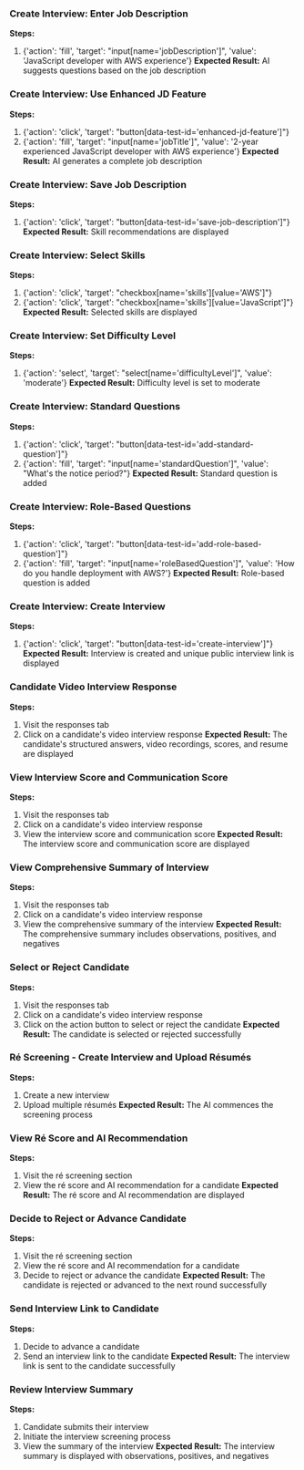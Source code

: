 ### Create Interview: Enter Job Description
**Steps:**
1. {'action': 'fill', 'target': "input[name='jobDescription']", 'value': 'JavaScript developer with AWS experience'}
**Expected Result:** AI suggests questions based on the job description

### Create Interview: Use Enhanced JD Feature
**Steps:**
1. {'action': 'click', 'target': "button[data-test-id='enhanced-jd-feature']"}
2. {'action': 'fill', 'target': "input[name='jobTitle']", 'value': '2-year experienced JavaScript developer with AWS experience'}
**Expected Result:** AI generates a complete job description

### Create Interview: Save Job Description
**Steps:**
1. {'action': 'click', 'target': "button[data-test-id='save-job-description']"}
**Expected Result:** Skill recommendations are displayed

### Create Interview: Select Skills
**Steps:**
1. {'action': 'click', 'target': "checkbox[name='skills'][value='AWS']"}
2. {'action': 'click', 'target': "checkbox[name='skills'][value='JavaScript']"}
**Expected Result:** Selected skills are displayed

### Create Interview: Set Difficulty Level
**Steps:**
1. {'action': 'select', 'target': "select[name='difficultyLevel']", 'value': 'moderate'}
**Expected Result:** Difficulty level is set to moderate

### Create Interview: Standard Questions
**Steps:**
1. {'action': 'click', 'target': "button[data-test-id='add-standard-question']"}
2. {'action': 'fill', 'target': "input[name='standardQuestion']", 'value': "What's the notice period?"}
**Expected Result:** Standard question is added

### Create Interview: Role-Based Questions
**Steps:**
1. {'action': 'click', 'target': "button[data-test-id='add-role-based-question']"}
2. {'action': 'fill', 'target': "input[name='roleBasedQuestion']", 'value': 'How do you handle deployment with AWS?'}
**Expected Result:** Role-based question is added

### Create Interview: Create Interview
**Steps:**
1. {'action': 'click', 'target': "button[data-test-id='create-interview']"}
**Expected Result:** Interview is created and unique public interview link is displayed

###  Candidate Video Interview Response
**Steps:**
1. Visit the responses tab
2. Click on a candidate's video interview response
**Expected Result:** The candidate's structured answers, video recordings, scores, and resume are displayed

### View Interview Score and Communication Score
**Steps:**
1. Visit the responses tab
2. Click on a candidate's video interview response
3. View the interview score and communication score
**Expected Result:** The interview score and communication score are displayed

### View Comprehensive Summary of Interview
**Steps:**
1. Visit the responses tab
2. Click on a candidate's video interview response
3. View the comprehensive summary of the interview
**Expected Result:** The comprehensive summary includes observations, positives, and negatives

### Select or Reject Candidate
**Steps:**
1. Visit the responses tab
2. Click on a candidate's video interview response
3. Click on the action button to select or reject the candidate
**Expected Result:** The candidate is selected or rejected successfully

### Ré Screening - Create Interview and Upload Résumés
**Steps:**
1. Create a new interview
2. Upload multiple résumés
**Expected Result:** The AI commences the screening process

### View Ré Score and AI Recommendation
**Steps:**
1. Visit the ré screening section
2. View the ré score and AI recommendation for a candidate
**Expected Result:** The ré score and AI recommendation are displayed

### Decide to Reject or Advance Candidate
**Steps:**
1. Visit the ré screening section
2. View the ré score and AI recommendation for a candidate
3. Decide to reject or advance the candidate
**Expected Result:** The candidate is rejected or advanced to the next round successfully

### Send Interview Link to Candidate
**Steps:**
1. Decide to advance a candidate
2. Send an interview link to the candidate
**Expected Result:** The interview link is sent to the candidate successfully

### Review Interview Summary
**Steps:**
1. Candidate submits their interview
2. Initiate the interview screening process
3. View the summary of the interview
**Expected Result:** The interview summary is displayed with observations, positives, and negatives

